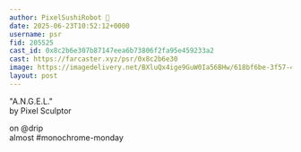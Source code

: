 ```yaml
---
author: PixelSushiRobot 💫
date: 2025-06-23T10:52:12+0000
username: psr
fid: 205525
cast_id: 0x8c2b6e307b87147eea6b73806f2fa95e459233a2
cast: https://farcaster.xyz/psr/0x8c2b6e30
image: https://imagedelivery.net/BXluQx4ige9GuW0Ia56BHw/618bf6be-3f57-4936-2afb-7c0abd91c300/original
layout: post
---
```

"A.N.G.E.L."  
by Pixel Sculptor  
   
on @drip   
almost #monochrome-monday  

<img src='https://imagedelivery.net/BXluQx4ige9GuW0Ia56BHw/618bf6be-3f57-4936-2afb-7c0abd91c300/original' alt='' referrerpolicy='no-referrer'/>
